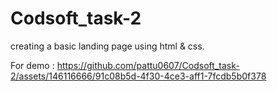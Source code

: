 # Codsoft_task-2
creating a basic landing page using html & css.

For demo :  https://github.com/pattu0607/Codsoft_task-2/assets/146116666/91c08b5d-4f30-4ce3-aff1-7fcdb5b0f378

